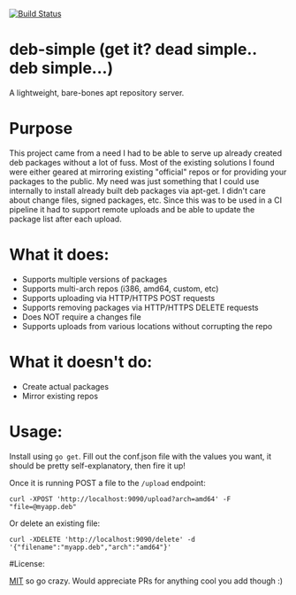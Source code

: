 [![Build Status](https://travis-ci.org/esell/deb-simple.svg?branch=master)](https://travis-ci.org/esell/deb-simple)

# deb-simple (get it? dead simple.. deb simple...)

A lightweight, bare-bones apt repository server. 

# Purpose

This project came from a need I had to be able to serve up already created deb packages without a lot of fuss. Most of the existing solutions 
I found were either geared at mirroring existing "official" repos or for providing your packages to the public. My need was just something that 
I could use internally to install already built deb packages via apt-get. I didn't care about change files, signed packages, etc. Since this was 
to be used in a CI pipeline it had to support remote uploads and be able to update the package list after each upload.

# What it does:

- Supports multiple versions of packages 
- Supports multi-arch repos (i386, amd64, custom, etc)
- Supports uploading via HTTP/HTTPS POST requests
- Supports removing packages via HTTP/HTTPS DELETE requests
- Does NOT require a changes file
- Supports uploads from various locations without corrupting the repo


# What it doesn't do:
- Create actual packages
- Mirror existing repos


# Usage:

Install using `go get`. Fill out the conf.json file with the values you want, it should be pretty self-explanatory, then fire it up!

Once it is running POST a file to the `/upload` endpoint:

`curl -XPOST 'http://localhost:9090/upload?arch=amd64' -F "file=@myapp.deb"`

Or delete an existing file:

`curl -XDELETE 'http://localhost:9090/delete' -d '{"filename":"myapp.deb","arch":"amd64"}'`


#License:

[MIT](LICENSE.txt) so go crazy. Would appreciate PRs for anything cool you add though :)
